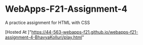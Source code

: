 # WebApps-F21-Assignment-4
A practice assignment for HTML with CSS

[Hosted At ]"https://44-563-webapps-f21.github.io/webapps-f21-assignment-4-BhavyaKolluri/play.html"